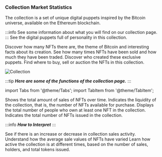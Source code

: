 ### Collection Market Statistics

The collection is a set of unique digital puppets inspired by the Bitcoin universe, available on the Ethereum blockchain.

:::info See some information about what you will find on our collection page.
:::
<Tabs>
  <TabItem value="NFT Gallery" label="NFT Gallery" default>
     See the digital puppets full of personality in this collection.
    </TabItem>

  <TabItem value="Collection Details" label="Collection Details" default>
     Discover how many NFTs there are, the theme of Bitcoin and interesting facts about its creation.
    </TabItem>

  <TabItem value="Market Statistics" label="Market Statistics" default>
      See how many times NFTs have been sold and how much they have been traded.
    </TabItem>

  <TabItem value="Collection Creator" label="Collection Creator" default>
     Discover who created these exclusive puppets.
    </TabItem>

  <TabItem value="Links to Buy" label="Links to Buy" default>
    Find where to buy, sell or auction the NFTs in this collection.
    </TabItem>
  </Tabs> 



![Collection](collection.gif)

:::tip ***Here are some of the functions of the collection page.***
:::
 
import Tabs from '@theme/Tabs';
import TabItem from '@theme/TabItem';

<Tabs>
  <TabItem value="Sales Volume" label="Sales Volume" default>
     Shows the total amount of sales of NFTs over time.
    </TabItem>

  <TabItem value="Market Depth" label="Market Depth" default>
     Indicates the liquidity of the collection, that is, the number of NFTs available for purchase.
  </TabItem>

  <TabItem value="Number of Holders" label="Number of Holders" default>
     Displays the total number of people who own at least one NFT in the collection.
  </TabItem>

  <TabItem value="Tokes Issued" label="Tokes Issued" default>
     Indicates the total number of NFTs issued in the collection.
  </TabItem>
</Tabs> 


:::info ***How to Interpret***
:::


<Tabs>
  <TabItem value="Market Trends" label="Market Trends" default>
     See if there is an increase or decrease in collection sales activity.
    </TabItem>

  <TabItem value="Price History" label="Price History" default>
      Understand how the average sale values of NFTs have varied
    </TabItem>

  <TabItem value="Collection Activity" label="Collection Activity" default>
      Learn how active the collection is at different times, based on the number of sales, holders, and total tokens issued.
    </TabItem>
</Tabs> 
